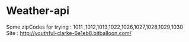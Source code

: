 # Weather-api

Some zipCodes for trying :
1011 ,1012,1013,1022,1026,1027,1028,1029,1030
Site : http://youthful-clarke-6e1eb8.bitballoon.com/
